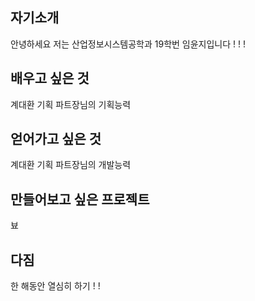 ## 자기소개
안녕하세요 저는 산업정보시스템공학과 19학번 임윤지입니다 ! ! !

## 배우고 싶은 것
계대환 기획 파트장님의 기획능력

## 얻어가고 싶은 것
계대환 기획 파트장님의 개발능력

## 만들어보고 싶은 프로젝트
뵤

## 다짐
한 해동안 열심히 하기 ! !
